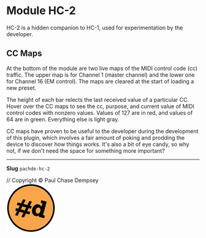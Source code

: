 # Module HC-2

HC-2 is a hidden companion to HC-1, used for experimentation by the developer.

## CC Maps

At the bottom of the module are two live maps of the MIDI control code (cc) traffic.
The upper map is for Channel 1 (master channel) and the lower one for Channel 16 (EM control).
The maps are cleared at the start of loading a new preset.

The height of each bar relects the last received value of a particular CC.
Hover over the CC maps to see the cc, purpose, and current value of MIDI control codes with nonzero values.
Values of 127 are in red, and values of 64 are in green.
Everything else is light gray.

CC maps have proven to be useful to the developer during the development of this plugin, which involves a fair amount of poking and prodding the device to discover how things works.
It's also a bit of eye candy, so why not, if we don't need the space for something more important?

---

**Slug** `pachde-hc-2`

// Copyright © Paul Chase Dempsey\
![pachde (#d) logo](./image/Logo.svg)